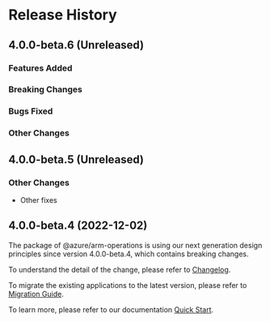 # Release History

## 4.0.0-beta.6 (Unreleased)

### Features Added

### Breaking Changes

### Bugs Fixed

### Other Changes

## 4.0.0-beta.5 (Unreleased)

### Other Changes

  - Other fixes

## 4.0.0-beta.4 (2022-12-02)

The package of @azure/arm-operations is using our next generation design principles since version 4.0.0-beta.4, which contains breaking changes.

To understand the detail of the change, please refer to [Changelog](https://aka.ms/js-track2-changelog).

To migrate the existing applications to the latest version, please refer to [Migration Guide](https://aka.ms/js-track2-migration-guide).

To learn more, please refer to our documentation [Quick Start](https://aka.ms/azsdk/js/mgmt/quickstart ).
